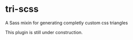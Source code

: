 # tri-scss
A Sass mixin for generating completly custom css triangles

This plugin is still under construction.
